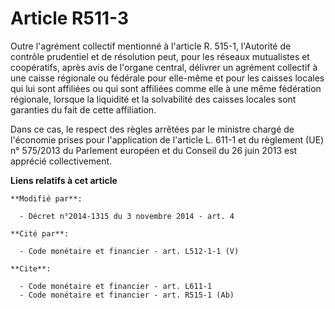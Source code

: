 # Article R511-3

Outre l'agrément collectif mentionné à l'article R. 515-1, l'Autorité de contrôle prudentiel et de résolution peut, pour les
réseaux mutualistes et coopératifs, après avis de l'organe central, délivrer un agrément collectif à une caisse régionale ou
fédérale pour elle-même et pour les caisses locales qui lui sont affiliées ou qui sont affiliées comme elle à une même
fédération régionale, lorsque la liquidité et la solvabilité des caisses locales sont garanties du fait de cette
affiliation. 

Dans ce cas, le respect des règles arrêtées par le ministre chargé de l'économie prises pour l'application de l'article L.
611-1 et du règlement (UE) n° 575/2013 du Parlement européen et du Conseil du 26 juin 2013 est apprécié collectivement.

**Liens relatifs à cet article**

	**Modifié par**:

	  - Décret n°2014-1315 du 3 novembre 2014 - art. 4

	**Cité par**:

	  - Code monétaire et financier - art. L512-1-1 (V)

	**Cite**:

	  - Code monétaire et financier - art. L611-1
	  - Code monétaire et financier - art. R515-1 (Ab)
